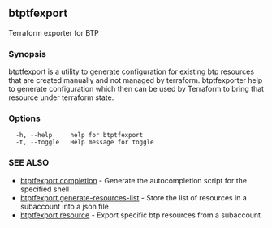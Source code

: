 ## btptfexport

Terraform exporter for BTP

### Synopsis

btptfexport is a utility to generate configuration for existing btp resources that are created manually and not managed by terraform. btptfexporter help to generate configuration which then can be used by Terraform to bring that resource under terraform state.
	

### Options

```
  -h, --help     help for btptfexport
  -t, --toggle   Help message for toggle
```

### SEE ALSO

* [btptfexport completion](btptfexport_completion.md)	 - Generate the autocompletion script for the specified shell
* [btptfexport generate-resources-list](btptfexport_generate-resources-list.md)	 - Store the list of resources in a subaccount into a json file
* [btptfexport resource](btptfexport_resource.md)	 - Export specific btp resources from a subaccount


